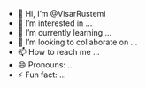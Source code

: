 - 👋 Hi, I’m @VisarRustemi
- 👀 I’m interested in ...
- 🌱 I’m currently learning ...
- 💞️ I’m looking to collaborate on ...
- 📫 How to reach me ...
- 😄 Pronouns: ...
- ⚡ Fun fact: ...

<!---
VisarRustemi/VisarRustemi is a ✨ special ✨ repository because its `README.md` (this file) appears on your GitHub profile.
You can click the Preview link to take a look at your changes.
--->
